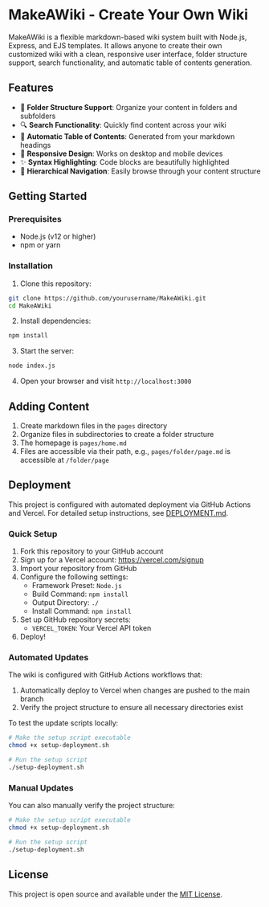 # MakeAWiki - Create Your Own Wiki

MakeAWiki is a flexible markdown-based wiki system built with Node.js, Express, and EJS templates. It allows anyone to create their own customized wiki with a clean, responsive user interface, folder structure support, search functionality, and automatic table of contents generation.

## Features

- 📁 **Folder Structure Support**: Organize your content in folders and subfolders
- 🔍 **Search Functionality**: Quickly find content across your wiki
- 📑 **Automatic Table of Contents**: Generated from your markdown headings
- 🎨 **Responsive Design**: Works on desktop and mobile devices
- ✨ **Syntax Highlighting**: Code blocks are beautifully highlighted
- 🌲 **Hierarchical Navigation**: Easily browse through your content structure

## Getting Started

### Prerequisites

- Node.js (v12 or higher)
- npm or yarn

### Installation

1. Clone this repository:
```bash
git clone https://github.com/yourusername/MakeAWiki.git
cd MakeAWiki
```

2. Install dependencies:
```bash
npm install
```

3. Start the server:
```bash
node index.js
```

4. Open your browser and visit `http://localhost:3000`

## Adding Content

1. Create markdown files in the `pages` directory
2. Organize files in subdirectories to create a folder structure
3. The homepage is `pages/home.md`
4. Files are accessible via their path, e.g., `pages/folder/page.md` is accessible at `/folder/page`

## Deployment

This project is configured with automated deployment via GitHub Actions and Vercel. For detailed setup instructions, see [DEPLOYMENT.md](DEPLOYMENT.md).

### Quick Setup

1. Fork this repository to your GitHub account
2. Sign up for a Vercel account: https://vercel.com/signup
3. Import your repository from GitHub
4. Configure the following settings:
   - Framework Preset: `Node.js`
   - Build Command: `npm install`
   - Output Directory: `./`
   - Install Command: `npm install`
5. Set up GitHub repository secrets:
   - `VERCEL_TOKEN`: Your Vercel API token
6. Deploy!

### Automated Updates

The wiki is configured with GitHub Actions workflows that:

1. Automatically deploy to Vercel when changes are pushed to the main branch
2. Verify the project structure to ensure all necessary directories exist

To test the update scripts locally:

```bash
# Make the setup script executable
chmod +x setup-deployment.sh

# Run the setup script
./setup-deployment.sh
```

### Manual Updates

You can also manually verify the project structure:

```bash
# Make the setup script executable
chmod +x setup-deployment.sh

# Run the setup script
./setup-deployment.sh
```

## License

This project is open source and available under the [MIT License](LICENSE).
